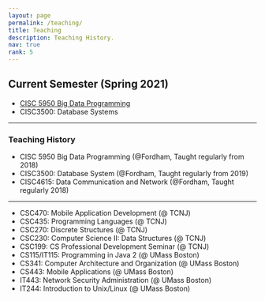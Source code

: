 ```yaml
---
layout: page
permalink: /teaching/
title: Teaching
description: Teaching History.
nav: true
rank: 5
---
```


## Current Semester (Spring 2021)

- [CISC 5950 Big Data Programming](5950.html)
- CISC3500: Database Systems


----

### Teaching History
- CISC 5950 Big Data Programming (@Fordham, Taught regularly from 2018)
- CISC3500: Database System (@Fordham, Taught regularly from 2019)
- CISC4615: Data Communication and Network (@Fordham, Taught regularly 2018)

----

- CSC470: Mobile Application Development (@ TCNJ)
- CSC435: Programming Languages (@ TCNJ)
- CSC270: Discrete Structures (@ TCNJ)
- CSC230: Computer Science II: Data Structures (@ TCNJ)
- CSC199: CS Professional Development Seminar (@ TCNJ)
- CS115/IT115: Programming in Java 2 (@ UMass Boston)
- CS341: Computer Architecture and Organization (@ UMass Boston)
- CS443: Mobile Applications (@ UMass Boston)
- IT443: Network Security Administration (@ UMass Boston)
- IT244: Introduction to Unix/Linux (@ UMass Boston)
